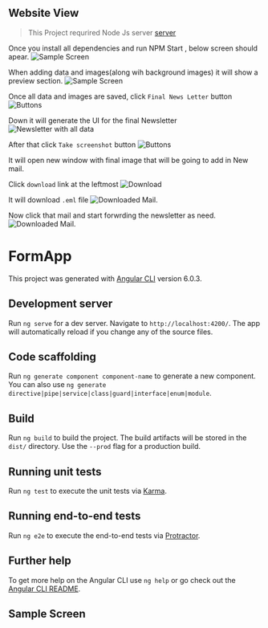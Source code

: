 ## Website View

 > This Project requrired Node Js server [server](https://github.com/AmitKRSaha/NewsLetter-Server)

Once you install all dependencies and run NPM Start , below screen should apear.
![Sample Screen](https://github.com/AmitKRSaha/Newsletter/blob/master/src/assets/samplescreen.png)

When adding data and images(along wih background images) it will show a preview section.
![Sample Screen](https://github.com/AmitKRSaha/Newsletter/blob/master/src/assets/sample_data.png)

Once all data and images are saved, click `Final News Letter` button
![Buttons](https://github.com/AmitKRSaha/Newsletter/blob/master/src/assets/takescreenshot.png)

Down it will generate the UI for the final Newsletter
![Newsletter with all data](https://github.com/AmitKRSaha/Newsletter/blob/master/src/assets/final_screen.png)

After that click `Take screenshot` button
![Buttons](https://github.com/AmitKRSaha/Newsletter/blob/master/src/assets/takescreenshot.png)

It will open new window with final image that will be going to add in New mail.

Click `download` link at the leftmost
![Download](https://github.com/AmitKRSaha/Newsletter/blob/master/src/assets/Download_Button.png)

It will download `.eml` file
![Downloaded Mail](https://github.com/AmitKRSaha/Newsletter/blob/master/src/assets/mail.png).

Now click that mail and start forwrding the newsletter as need. 
![Downloaded Mail](https://github.com/AmitKRSaha/Newsletter/blob/master/src/assets/mailwithattachment.png).



# FormApp

This project was generated with [Angular CLI](https://github.com/angular/angular-cli) version 6.0.3.

## Development server

Run `ng serve` for a dev server. Navigate to `http://localhost:4200/`. The app will automatically reload if you change any of the source files.

## Code scaffolding

Run `ng generate component component-name` to generate a new component. You can also use `ng generate directive|pipe|service|class|guard|interface|enum|module`.

## Build

Run `ng build` to build the project. The build artifacts will be stored in the `dist/` directory. Use the `--prod` flag for a production build.

## Running unit tests

Run `ng test` to execute the unit tests via [Karma](https://karma-runner.github.io).

## Running end-to-end tests

Run `ng e2e` to execute the end-to-end tests via [Protractor](http://www.protractortest.org/).

## Further help

To get more help on the Angular CLI use `ng help` or go check out the [Angular CLI README](https://github.com/angular/angular-cli/blob/master/README.md).

## Sample Screen

